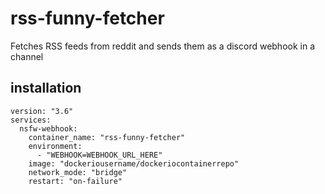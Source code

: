 # rss-funny-fetcher
 Fetches RSS feeds from reddit and sends them as a discord webhook in a channel

## installation

```docker-compose
version: "3.6"
services:
  nsfw-webhook:
    container_name: "rss-funny-fetcher"
    environment:
      - "WEBHOOK=WEBHOOK_URL_HERE"
    image: "dockeriousername/dockeriocontainerrepo"
    network_mode: "bridge"
    restart: "on-failure"
```